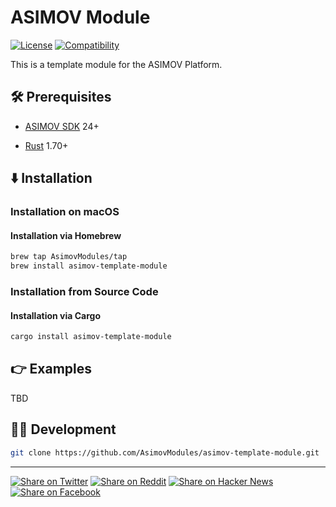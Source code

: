 # ASIMOV Module

[![License](https://img.shields.io/badge/license-Public%20Domain-blue.svg)](https://unlicense.org)
[![Compatibility](https://img.shields.io/badge/rust-1.70%2B-blue)](https://rust-lang.org)

This is a template module for the ASIMOV Platform.

## 🛠️ Prerequisites

- [ASIMOV SDK](https://sdk.asimov.so) 24+

- [Rust](https://rust-lang.org) 1.70+

## ⬇️ Installation

### Installation on macOS

#### Installation via Homebrew

```bash
brew tap AsimovModules/tap
brew install asimov-template-module
```

### Installation from Source Code

#### Installation via Cargo

```bash
cargo install asimov-template-module
```

## 👉 Examples

TBD

## 👨‍💻 Development

```bash
git clone https://github.com/AsimovModules/asimov-template-module.git
```

- - -

[![Share on Twitter](https://img.shields.io/badge/share%20on-twitter-03A9F4?logo=twitter)](https://twitter.com/share?url=https://github.com/AsimovModules/asimov-template-module&text=asimov-template-module)
[![Share on Reddit](https://img.shields.io/badge/share%20on-reddit-red?logo=reddit)](https://reddit.com/submit?url=https://github.com/AsimovModules/asimov-template-module&title=asimov-template-module)
[![Share on Hacker News](https://img.shields.io/badge/share%20on-hacker%20news-orange?logo=ycombinator)](https://news.ycombinator.com/submitlink?u=https://github.com/AsimovModules/asimov-template-module&t=asimov-template-module)
[![Share on Facebook](https://img.shields.io/badge/share%20on-facebook-1976D2?logo=facebook)](https://www.facebook.com/sharer/sharer.php?u=https://github.com/AsimovModules/asimov-template-module)

